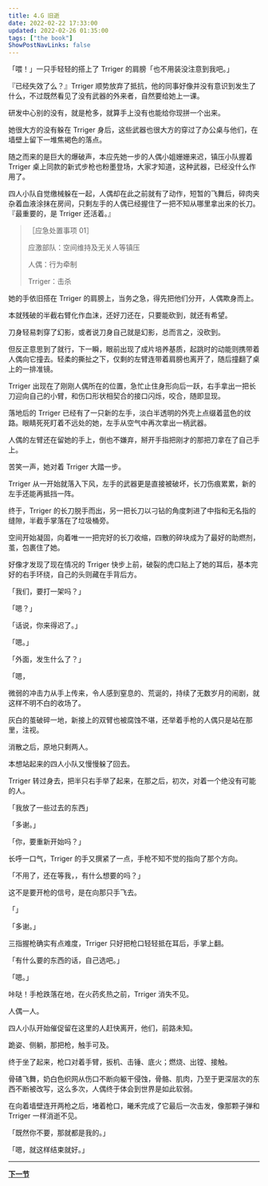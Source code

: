 ```yaml
---
title: 4.G 旧逝
date: 2022-02-22 17:33:00
updated: 2022-02-26 01:35:00
tags: ["the book"]
ShowPostNavLinks: false
---
```


「喂！」一只手轻轻的搭上了 Trriger 的肩膀「也不用装没注意到我吧。」<!--more-->

『已经失效了么？』Trriger 顺势放弃了抵抗，他的同事好像并没有意识到发生了什么，不过既然看见了没有武器的外来者，自然要给她上一课。

研发中心别的没有，就是枪多，就算手上没有也能给你现拼一个出来。

她很大方的没有躲在 Trriger 身后，这些武器也很大方的穿过了办公桌与他们，在墙壁上留下一堆焦褐色的落点。

随之而来的是巨大的爆破声，本应先她一步的人偶小姐姗姗来迟，镇压小队握着 Trriger 桌上同款的新式步枪也粉墨登场，大家才知道，这种武器，已经没什么作用了。

四人小队自觉缴械躲在一起，人偶却在此之前就有了动作，短暂的飞舞后，碎肉夹杂着血液涂抹在房间，只剩左手的人偶已经握住了一把不知从哪里拿出来的长刀。『最重要的，是 Trriger 还活着。』

> ［应急处置事项 01］
>
> 应激部队：空间维持及无关人等镇压
>
> 人偶：行为牵制
>
> Trriger：击杀

她的手依旧搭在 Trriger 的肩膀上，当务之急，得先把他们分开，人偶欺身而上。

本就残破的半截右臂化作血沫，还好刀还在，只要能砍到，就还有希望。

刀身轻易刺穿了幻影，或者说刀身自己就是幻影，总而言之，没砍到。

但反正意思到了就行，下一瞬，眼前出现了成片培养基质，起跳时的动能则携带着人偶向它撞去。轻柔的撕扯之下，仅剩的左臂连带着肩膀也离开了，随后撞翻了桌上的一排准镜。

Trriger 出现在了刚刚人偶所在的位置，急忙止住身形向后一跃，右手拿出一把长刀迎向自己的小臂，和伤口形状相契合的接口闪烁，咬合，随即显现。

落地后的 Trriger 已经有了一只新的左手，淡白半透明的外壳上点缀着蓝色的纹路。眼睛死死盯着不远处的她，左手从空气中再次拿出一柄武器。

人偶的左臂还在留她的手上，倒也不嫌弃，掰开手指把刚才的那把刀拿在了自己手上。

苦笑一声，她对着 Trriger 大踏一步。

Trriger 从一开始就落入下风，左手的武器更是直接被破坏，长刀伤痕累累，新的左手还能再抵挡一阵。

终于，Trriger 的长刀脱手而出，另一把长刀以刁钻的角度刺进了中指和无名指的缝隙，半截手掌落在了垃圾桶旁。

空间开始凝固，向着唯一一把完好的长刀收缩，四散的碎块成为了最好的助燃剂，茧，包裹住了她。

好像才发现了现在情况的 Trriger 快步上前，破裂的虎口贴上了她的耳后，基本完好的右手环绕，自己的头则藏在手背后方。

「我们，要打一架吗？」

「嗯？」

「话说，你来得迟了。」

「嗯。」

「外面，发生什么了？」

「嗯，

微弱的冲击力从手上传来，令人感到窒息的、荒诞的，持续了无数岁月的闹剧，就这样不明不白的收场了。

灰白的茧破碎一地，新接上的双臂也被腐蚀不堪，还举着手枪的人偶只是站在那里，注视。

消散之后，原地只剩两人。

本想站起来的四人小队又慢慢躲了回去。

Trriger 转过身去，把半只右手举了起来，在那之后，初次，对着一个绝没有可能的人。

「我放了一些过去的东西」

「多谢。」

「你，要重新开始吗？」

长呼一口气，Trriger 的手又撰紧了一点，手枪不知不觉的指向了那个方向。

「不用了，还在等我，，有什么想要的吗？」

这不是要开枪的信号，是在向那只手飞去。

「」

「多谢。」

三指握枪确实有点难度，Trriger 只好把枪口轻轻抵在耳后，手掌上翻。

「有什么要的东西的话，自己选吧。」

「嗯。」

咔哒！手枪跌落在地，在火药炙热之前，Trriger 消失不见。

人偶一人。

四人小队开始催促留在这里的人赶快离开，他们，前路未知。

跪姿、侧躺，那把枪，触手可及。

终于坐了起来，枪口对着手臂，扳机、击锤、底火；燃烧、出镗、接触。

骨碴飞舞，奶白色织网从伤口不断向躯干侵蚀，骨骼、肌肉，乃至于更深层次的东西不断被改写，这么多次，人偶终于体会到世界是如此软弱。

在向着墙壁连开两枪之后，堵着枪口，曦禾完成了它最后一次击发，像那颗子弹和 Trriger 一样消逝不见。

「既然你不要，那就都是我的。」

「嗯，就这样结束就好。」

---

[**下一节**](../malcolm)